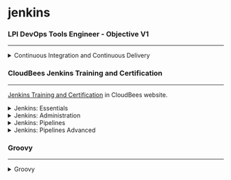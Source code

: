 # jenkins

### LPI DevOps Tools Engineer - Objective V1
---

<details><summary>Continuous Integration and Continuous Delivery</summary>
<p>

Find complete DevOps Tools Engineer Objectives [here](https://wiki.lpi.org/wiki/DevOps_Tools_Engineer_Objectives_V1)

Candidates should understand the principles and components of a continuous integration and continuous delivery pipeline. Candidates should be able to implement a CI/CD pipeline using Jenkins, including triggering the CI/CD pipeline, running unit, integration and acceptance tests, packaging software and handling the deployment of tested software artifacts. This objective covers the feature set of Jenkins version 2.0 or later.

Key Knowledge Areas:

- Understand the concepts of Continuous Integration and Continuous Delivery
- Understand the components of a CI/CD pipeline, including builds, unit, integration and acceptance tests, artifact management, delivery and deployment
- Understand deployment best practices
- Understand the architecture and features of Jenkins, including Jenkins Plugins, Jenkins API, notifications and distributed builds
- Define and run jobs in Jenkins, including parameter handling
- Fingerprinting, artifacts and artifact repositories
- Understand how Jenkins models continuous delivery pipelines and implement a declarative continuous delivery pipeline in Jenkins
- Awareness of possible authentication and authorization models
- Understanding of the Pipeline Plugin
- Understand the features of important Jenkins modules such as Copy Artifact Plugin, Fingerprint Plugin, Docker Pipeline, Docker Build and Publish plugin, Git Plugin, Credentials Plugin
- Awareness of Artifactory and Nexus

The following is a partial list of the used files, terms and utilities:
- Step, Node, Stage
- Jenkins DSL
- Jenkinsfile
- Declarative Pipeline
- Blue-green and canary deployment

</p>
</details>


### CloudBees Jenkins Training and Certification
---

[Jenkins Training and Certification](https://www.cloudbees.com/cloudbees-university/training-certifications/jenkin) in CloudBees website.

<details><summary>Jenkins: Essentials</summary>
<p>

- Describe the concepts of continuous integration, continuous delivery, and continuous deployment.
- Define how Jenkins interacts with Source Code Management (SCM) systems.
- Describe the role of testing and how to implement effective testing.
- Identify benefits of and how to contribute to the open source Jenkins Project.

</p>
</details>

<details><summary>Jenkins: Administration</summary>
<p>

- Install, set up, and upgrade Jenkins.
- Explore the “Manage Jenkins” screens.
- Manage plugins.
- Configure notifications.
- Implement distributed builds with Controllers, Nodes, and Agents.
- Manage security on your Jenkins instance.
- Use folders to segregate builds by project and team.
- Monitor Jenkins.
- Back up your Jenkins instance.
- Use the Jenkins command line interface (CLI) to automate tasks.

</p>
</details>


<details><summary>Jenkins: Pipelines</summary>
<p>

- Create, run, analyze, and save a Declarative Pipeline using the Blue Ocean Editor and the Blue Ocean text editor.
- Understand the structure of a Declarative Pipeline, including the role of the stage, step, agent, and post sections.
- Control the flow of execution in a Declarative Pipeline.
- Preserve and use files created by the builds and test activities.
- Implement pipeline capabilities that provide fit and finish to your Pipeline.

</p>
</details>

<details><summary>Jenkins: Pipelines Advanced</summary>
<p>

- Create, run, analyze, and save a Scripted Pipeline.
- Create and use shared libraries.
- Know tips for using tools such as Maven, Gradle, and npm with Pipelines.
- Incorporate Docker agents into Pipelines.
- Find hints for converting from Freestyle chained jobs to Pipelines.

</p>
</details>


### Groovy
---

<details><summary>Groovy</summary>
<p>

Online resources:
- [Apache Groovy Documentation](https://docs.groovy-lang.org/)
- [Learnxinyminutes Groovy](https://learnxinyminutes.com/docs/groovy/)
- [Maven Groovy Documentation](https://code-maven.com/groovy)

Groovy with Samples
- [Variables](groovy/variables.md)
- [Show Output](groovy/show-output.md)
- [User Input](groovy/user-input.md)
- [Work with Files](groovy/work-with-files.md)
- import module (Filetype, ...)
- conditions (if)
- loops (for , ...)

Practice in Online Groovy Playground: [Onecompiler](https://onecompiler.com/groovy)

</p>
</details>
